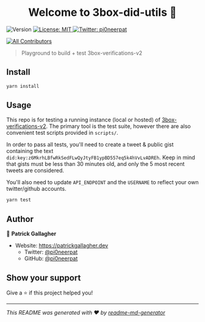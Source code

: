 <h1 align="center">Welcome to 3box-did-utils 👋</h1>
<p>
  <img alt="Version" src="https://img.shields.io/badge/version-0.0.1-blue.svg?cacheSeconds=2592000" />
  <a href="#" target="_blank">
    <img alt="License: MIT" src="https://img.shields.io/badge/License-MIT-yellow.svg" />
  </a>
  <a href="https://twitter.com/pi0neerpat" target="_blank">
    <img alt="Twitter: pi0neerpat" src="https://img.shields.io/twitter/follow/pi0neerpat.svg?style=social" />
  </a>
</p>

<!-- ALL-CONTRIBUTORS-BADGE:START - Do not remove or modify this section -->

[![All Contributors](https://img.shields.io/badge/all_contributors-1-orange.svg?style=flat-square)](#contributors-)

<!-- ALL-CONTRIBUTORS-BADGE:END -->

> Playground to build + test 3box-verifications-v2

## Install

```sh
yarn install
```

## Usage

This repo is for testing a running instance (local or hosted) of [3box-verifications-v2](https://github.com/pi0neerpat/3box-verifications-v2). The primary tool is the test suite, however there are also convenient test scripts provided in `scripts/`.

In order to pass all tests, you'll need to create a tweet & public gist containing the text `did:key:z6MkrhLBfwRkSedFLwQyJtyFB1ypBD557eq5k4hVvLvADREh`. Keep in mind that gists must be less than 30 minutes old, and only the 5 most recent tweets are considered.

You'll also need to update `API_ENDPOINT` and the `USERNAME` to reflect your own twitter/github accounts.

```sh
yarn test
```

## Author

👤 **Patrick Gallagher**

- Website: https://patrickgallagher.dev
  - Twitter: [@pi0neerpat](https://twitter.com/pi0neerpat)
  - GitHub: [@pi0neerpat](https://github.com/pi0neerpat)

## Show your support

Give a ⭐️ if this project helped you!

---

_This README was generated with ❤️ by [readme-md-generator](https://github.com/kefranabg/readme-md-generator)_
